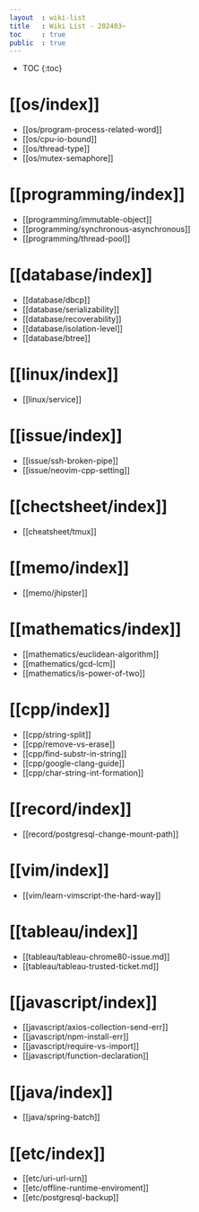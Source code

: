 ```yaml
---
layout  : wiki-list
title   : Wiki List - 202403~
toc     : true
public  : true
---
```

* TOC
{:toc}


# [[os/index]]
* [[os/program-process-related-word]]
* [[os/cpu-io-bound]]
* [[os/thread-type]]
* [[os/mutex-semaphore]]

# [[programming/index]]
* [[programming/immutable-object]]
* [[programming/synchronous-asynchronous]]
* [[programming/thread-pool]]

# [[database/index]]
* [[database/dbcp]]
* [[database/serializability]]
* [[database/recoverability]]
* [[database/isolation-level]]
* [[database/btree]]

# [[linux/index]]
* [[linux/service]]

# [[issue/index]]
* [[issue/ssh-broken-pipe]]
* [[issue/neovim-cpp-setting]]

# [[chectsheet/index]]
* [[cheatsheet/tmux]]

# [[memo/index]]
- [[memo/jhipster]] 

# [[mathematics/index]]
- [[mathematics/euclidean-algorithm]]
- [[mathematics/gcd-lcm]]
- [[mathematics/is-power-of-two]]


# [[cpp/index]]
- [[cpp/string-split]]
- [[cpp/remove-vs-erase]]
- [[cpp/find-substr-in-string]]
- [[cpp/google-clang-guide]]
- [[cpp/char-string-int-formation]]

# [[record/index]]
- [[record/postgresql-change-mount-path]]


# [[vim/index]]
- [[vim/learn-vimscript-the-hard-way]]


# [[tableau/index]]
- [[tableau/tableau-chrome80-issue.md]]
- [[tableau/tableau-trusted-ticket.md]]


# [[javascript/index]]
- [[javascript/axios-collection-send-err]]
- [[javascript/npm-install-err]]
- [[javascript/require-vs-import]]
- [[javascript/function-declaration]]


# [[java/index]]
- [[java/spring-batch]]


# [[etc/index]]
- [[etc/uri-url-urn]]
- [[etc/offline-runtime-enviroment]]
- [[etc/postgresql-backup]]